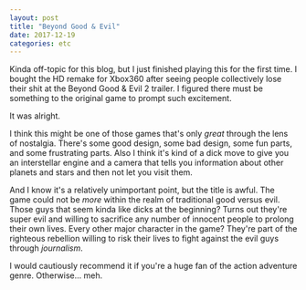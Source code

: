 ```yaml
---
layout: post
title: "Beyond Good & Evil"
date: 2017-12-19
categories: etc
---
```


Kinda off-topic for this blog, but I just finished playing this for the first
time. I bought the HD remake for Xbox360 after seeing people collectively lose
their shit at the Beyond Good & Evil 2 trailer. I figured there must be
something to the original game to prompt such excitement.

It was alright.

I think this might be one of those games that's only _great_ through the lens
of nostalgia. There's some good design, some bad design, some fun parts, and
some frustrating parts. Also I think it's kind of a dick move to give you an
interstellar engine and a camera that tells you information about other planets
and stars and then not let you visit them.

And I know it's a relatively unimportant point, but the title is awful. The game
could not be _more_ within the realm of traditional good versus evil. Those guys
that seem kinda like dicks at the beginning? Turns out they're super evil and
willing to sacrifice any number of innocent people to prolong their own lives.
Every other major character in the game? They're part of the righteous rebellion
willing to risk their lives to fight against the evil guys through _journalism_.

I would cautiously recommend it if you're a huge fan of the action adventure
genre. Otherwise... meh.
